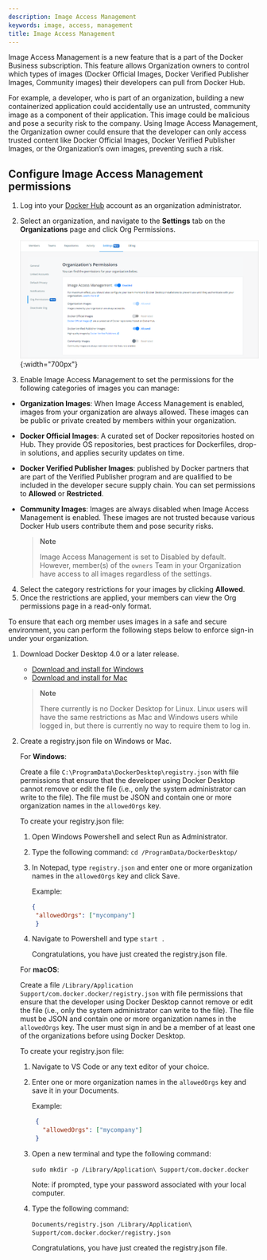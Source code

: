 ```yaml
---
description: Image Access Management
keywords: image, access, management
title: Image Access Management
---
```


Image Access Management is a new feature that is a part of the Docker Business subscription. This feature allows Organization owners to control which types of images (Docker Official Images, Docker Verified Publisher Images, Community images) their developers can pull from Docker Hub.

For example, a developer, who is part of an organization, building a new containerized application could accidentally use an untrusted, community image as a component of their application. This image could be malicious and pose a security risk to the company. Using Image Access Management, the Organization owner could ensure that the developer can only access trusted content like Docker Official Images, Docker Verified Publisher Images, or the Organization’s own images, preventing such a risk.


## Configure Image Access Management permissions

1. Log into your [Docker Hub](https://hub.docker.com) account as an organization administrator.
2. Select an organization, and navigate to the **Settings** tab on the **Organizations** page and click Org Permissions.

    ![Image Access Management](images/image-access-management.png){:width="700px"}

3. Enable Image Access Management to set the permissions for the following categories of images you can manage:
- **Organization Images**: When Image Access Management is enabled, images from your organization are always allowed. These images can be public or private created by members within your organization.
- **Docker Official Images**: A curated set of Docker repositories hosted on Hub. They provide OS repositories, best practices for Dockerfiles, drop-in solutions, and applies security updates on time.
- **Docker Verified Publisher Images**: published by Docker partners that are part of the Verified Publisher program and are qualified to be included in the developer secure supply chain. You can set permissions to **Allowed** or **Restricted**.
- **Community Images**: Images are always disabled when Image Access Management is enabled. These images are not trusted because various Docker Hub users contribute them and pose security risks.

    > **Note**
    >
    > Image Access Management is set to Disabled by default. However, member(s) of the `owners` Team in your Organization have access to all images regardless of the settings.

4. Select the category restrictions for your images by clicking **Allowed**.
5. Once the restrictions are applied, your members can view the Org permissions page in a read-only format.

To ensure that each org member uses images in a safe and secure environment, you can  perform the following steps below to enforce sign-in under your organization.

1. Download Docker Desktop 4.0 or a later release.

    - [Download and install for Windows](/desktop/windows/install/)
    - [Download and install for Mac](/desktop/mac/install/)

    > **Note**
    >
    > There currently is no Docker Desktop for Linux. Linux users will have the same restrictions as Mac and Windows users while logged in, but there is currently no way to require them to log in.

2. Create a registry.json file on Windows or Mac.

    For **Windows**:

    Create a file `C:\ProgramData\DockerDesktop\registry.json` with file permissions that ensure that the developer using Docker Desktop cannot remove or edit the file (i.e., only the system administrator can write to the file). The file must be JSON and contain one or more organization names in the `allowedOrgs` key.

    To create your registry.json file:

    1. Open Windows Powershell and select Run as Administrator.
    2. Type the following command: `cd /ProgramData/DockerDesktop/`
    3. In Notepad, type `registry.json` and enter one or more organization names in the `allowedOrgs` key and click Save.

        Example:

        ```json
        {
         "allowedOrgs": ["mycompany"]
         }
        ```
    4. Navigate to Powershell and type ```start .```

        Congratulations, you have just created the registry.json file.

    For **macOS**:

    Create a file `/Library/Application Support/com.docker.docker/registry.json` with file permissions that ensure that the developer using Docker Desktop cannot remove or edit the file (i.e., only the system administrator can write to the file). The file must be JSON and contain one or more organization names in the `allowedOrgs` key. The user must sign in and be a member of at least one of the organizations before using Docker Desktop.

    To create your registry.json file:
    1. Navigate to VS Code or any text editor of your choice.
    2. Enter one or more organization names in the `allowedOrgs` key and save it in your Documents.

        Example:

       ```json
        {
          "allowedOrgs": ["mycompany"]
        }
        ```

    3. Open a new terminal and type the following command:

         `sudo mkdir -p /Library/Application\ Support/com.docker.docker`

        Note: if prompted, type your password associated with your local computer.

    4. Type the following command:

        `Documents/registry.json /Library/Application\ Support/com.docker.docker/registry.json`

        Congratulations, you have just created the registry.json file.